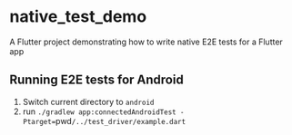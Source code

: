 # native_test_demo

A Flutter project demonstrating how to write native E2E tests for a Flutter app

## Running E2E tests for Android

1. Switch current directory to `android`
2. run `./gradlew app:connectedAndroidTest -Ptarget=`pwd`/../test_driver/example.dart`

